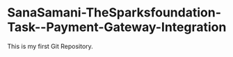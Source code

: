 # SanaSamani-TheSparksfoundation-Task--Payment-Gateway-Integration
This is my first Git Repository.
